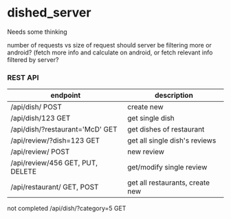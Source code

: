 dished_server
=============

Needs some thinking

number of requests vs size of request
should server be filtering more or android? (fetch more info and calculate on android, or fetch relevant info filtered by server?

### REST API
| endpoint                              | description                        |
| --------------------------------------|------------------------------------|
| /api/dish/ POST                       | create new                         |
| /api/dish/123 GET                     | get single dish                    |
| /api/dish/?restaurant='McD' GET       | get dishes of restaurant           |
| /api/review/?dish=123 GET             | get all single dish's reviews      |
| /api/review/ POST                     | new review                         |
| /api/review/456 GET, PUT, DELETE      | get/modify single review           |
| /api/restaurant/ GET, POST            | get all restaurants, create new    |

not completed
/api/dish/?category=5 GET